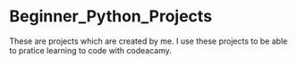# Beginner_Python_Projects
These are projects which are created by me. I use these projects to be able to pratice learning to code with codeacamy.
